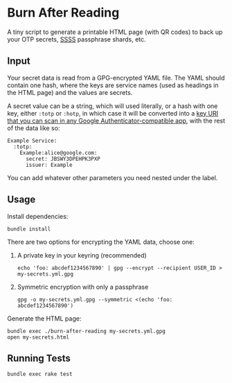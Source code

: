 # Burn After Reading

A tiny script to generate a printable HTML page (with QR codes) to back up
your OTP secrets,
[SSSS](https://en.wikipedia.org/wiki/Shamir%27s_Secret_Sharing) passphrase
shards, etc.

## Input

Your secret data is read from a GPG-encrypted YAML file. The YAML should
contain one hash, where the keys are service names (used as headings in
the HTML page) and the values are secrets.

A secret value can be a string, which will used literally, or a hash
with one key, either `:totp` or `:hotp`, in which case it will be
converted into a
[key URI that you can scan in any Google Authenticator-compatible app](https://github.com/google/google-authenticator/wiki/Key-Uri-Format),
with the rest of the data like so:

    Example Service:
      :totp:
        Example:alice@google.com:
          secret: JBSWY3DPEHPK3PXP
          issuer: Example

You can add whatever other parameters you need nested under the label.

## Usage

Install dependencies:

    bundle install

There are two options for encrypting the YAML data, choose one:

 1. A private key in your keyring (recommended)

        echo 'foo: abcdef1234567890' | gpg --encrypt --recipient USER_ID > my-secrets.yml.gpg

 2. Symmetric encryption with only a passphrase

        gpg -o my-secrets.yml.gpg --symmetric <(echo 'foo: abcdef1234567890')

Generate the HTML page:

    bundle exec ./burn-after-reading my-secrets.yml.gpg
    open my-secrets.html

## Running Tests

    bundle exec rake test
